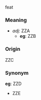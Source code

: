 feat
### Meaning
+ _adj_: ZZA
    + __eg__: ZZB

### Origin

ZZC

### Synonym

__eg__: ZZD

+ ZZE



